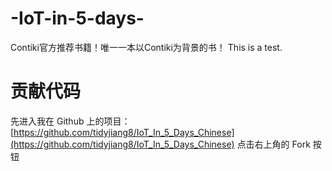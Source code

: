 # -IoT-in-5-days-
Contiki官方推荐书籍！唯一一本以Contiki为背景的书！
This is a test.

# 贡献代码
先进入我在 Github 上的项目：
[https://github.com/tidyjiang8/IoT_In_5_Days_Chinese](https://github.com/tidyjiang8/IoT_In_5_Days_Chinese)
点击右上角的 Fork 按钮

